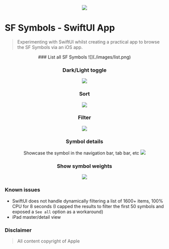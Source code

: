 <p align="center"><img src="images/sfsymbols-logo.png"></p>

# SF Symbols - SwiftUI App

> Experimenting with SwiftUI whilst creating a practical app to browse the SF Symbols via an iOS app.

<center>
### List all SF Symbols
![](./images/list.png)

### Dark/Light toggle
![](./images/list-dark.png)

### Sort
![](./images/sort.png)

### Filter
![](./images/filter.png)

### Symbol details
Showcase the symbol in the navigation bar, tab bar, etc
![](./images/details.png)

### Show symbol weights
![](./images/details-dark.png)
</center>


### Known issues

- SwiftUI does not handle dynamically filtering a list of 1600+ items, 100% CPU for 8 seconds (I capped the results to filter the first 50 symbols and exposed a `See all` option as a workaround)
- iPad master/detail view

### Disclaimer

> All content copyright of Apple